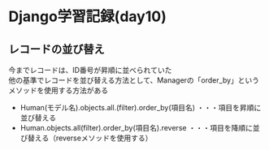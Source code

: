 # Django学習記録(day10)
## レコードの並び替え
今までレコードは、ID番号が昇順に並べられていた  
他の基準でレコードを並び替える方法として、Managerの「order_by」というメソッドを使用する方法がある  
* Human(モデル名).objects.all.(filter).order_by(項目名) ・・・項目を昇順に並び替える  
* Human.objects.all(filter).order_by(項目名).reverse ・・・項目を降順に並び替える（reverseメソッドを使用する）